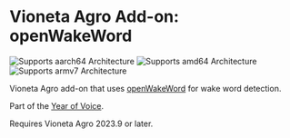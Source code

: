 # Vioneta Agro Add-on: openWakeWord

![Supports aarch64 Architecture][aarch64-shield] ![Supports amd64 Architecture][amd64-shield] ![Supports armv7 Architecture][armv7-shield]

Vioneta Agro add-on that uses [openWakeWord](https://github.com/dscripka/openwakeword) for wake word detection.

Part of the [Year of Voice](https://www.vioneta.com/blog/2022/12/20/year-of-voice/).

Requires Vioneta Agro 2023.9 or later.

[aarch64-shield]: https://img.shields.io/badge/aarch64-yes-green.svg
[amd64-shield]: https://img.shields.io/badge/amd64-yes-green.svg
[armv7-shield]: https://img.shields.io/badge/armv7-yes-green.svg
[armhf-shield]: https://img.shields.io/badge/armhf-no-red.svg
[i386-shield]: https://img.shields.io/badge/i386-no-red.svg
